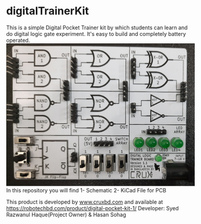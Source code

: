 # digitalTrainerKit
This is a simple Digital Pocket Trainer kit by which students can learn and do digital logic gate experiment. It's easy to build and completely battery operated. 
![alt text](https://github.com/Nabilphysics/digitalPocketKit-1/blob/master/front%20side%20of%20crux%20digital%20trainer%20kit.jpg)
In this repository you will find
1- Schematic
2- KiCad File for PCB

This product is developed by www.cruxbd.com and available at https://robotechbd.com/product/digital-pocket-kit-1/
Developer: </b>Syed Razwanul Haque(Project Owner) </b>& </b>Hasan Sohag
